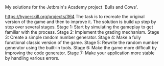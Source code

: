 My solutions for the Jetbrain's Academy project 'Bulls and Cows'. 

https://hyperskill.org/projects/364 
The task is to recreate the original version of the game and then to improve it.
The solution is build up step by step over several stages.
Stage 1: Start by simulating the gameplay to get familiar with the process.
Stage 2: Implement the grading mechanism.
Stage 3: Create a simple random number generator.
Stage 4: Make a fully functional classic version of the game.
Stage 5: Rewrite the random number generator using the built-in tools.
Stage 6: Make the game more difficult by improving the code generator.
Stage 7: Make your application more stable by handling various errors.
